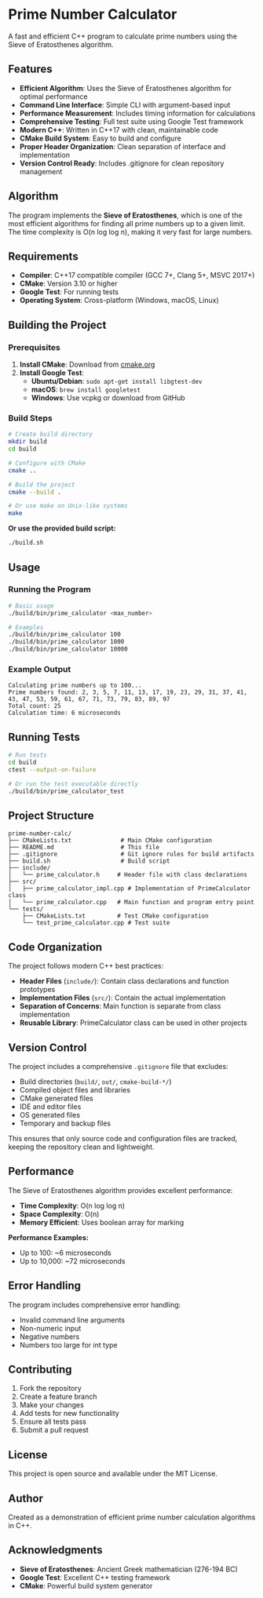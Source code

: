 # Prime Number Calculator

A fast and efficient C++ program to calculate prime numbers using the Sieve of Eratosthenes algorithm.

## Features

- **Efficient Algorithm**: Uses the Sieve of Eratosthenes algorithm for optimal performance
- **Command Line Interface**: Simple CLI with argument-based input
- **Performance Measurement**: Includes timing information for calculations
- **Comprehensive Testing**: Full test suite using Google Test framework
- **Modern C++**: Written in C++17 with clean, maintainable code
- **CMake Build System**: Easy to build and configure
- **Proper Header Organization**: Clean separation of interface and implementation
- **Version Control Ready**: Includes .gitignore for clean repository management

## Algorithm

The program implements the **Sieve of Eratosthenes**, which is one of the most efficient algorithms for finding all prime numbers up to a given limit. The time complexity is O(n log log n), making it very fast for large numbers.

## Requirements

- **Compiler**: C++17 compatible compiler (GCC 7+, Clang 5+, MSVC 2017+)
- **CMake**: Version 3.10 or higher
- **Google Test**: For running tests
- **Operating System**: Cross-platform (Windows, macOS, Linux)

## Building the Project

### Prerequisites

1. **Install CMake**: Download from [cmake.org](https://cmake.org/download/)
2. **Install Google Test**:
   - **Ubuntu/Debian**: `sudo apt-get install libgtest-dev`
   - **macOS**: `brew install googletest`
   - **Windows**: Use vcpkg or download from GitHub

### Build Steps

```bash
# Create build directory
mkdir build
cd build

# Configure with CMake
cmake ..

# Build the project
cmake --build .

# Or use make on Unix-like systems
make
```

**Or use the provided build script:**
```bash
./build.sh
```

## Usage

### Running the Program

```bash
# Basic usage
./build/bin/prime_calculator <max_number>

# Examples
./build/bin/prime_calculator 100
./build/bin/prime_calculator 1000
./build/bin/prime_calculator 10000
```

### Example Output

```
Calculating prime numbers up to 100...
Prime numbers found: 2, 3, 5, 7, 11, 13, 17, 19, 23, 29, 31, 37, 41, 43, 47, 53, 59, 61, 67, 71, 73, 79, 83, 89, 97
Total count: 25
Calculation time: 6 microseconds
```

## Running Tests

```bash
# Run tests
cd build
ctest --output-on-failure

# Or run the test executable directly
./build/bin/prime_calculator_test
```

## Project Structure

```
prime-number-calc/
├── CMakeLists.txt              # Main CMake configuration
├── README.md                   # This file
├── .gitignore                  # Git ignore rules for build artifacts
├── build.sh                    # Build script
├── include/
│   └── prime_calculator.h     # Header file with class declarations
├── src/
│   ├── prime_calculator_impl.cpp # Implementation of PrimeCalculator class
│   └── prime_calculator.cpp   # Main function and program entry point
└── tests/
    ├── CMakeLists.txt         # Test CMake configuration
    └── test_prime_calculator.cpp # Test suite
```

## Code Organization

The project follows modern C++ best practices:

- **Header Files** (`include/`): Contain class declarations and function prototypes
- **Implementation Files** (`src/`): Contain the actual implementation
- **Separation of Concerns**: Main function is separate from class implementation
- **Reusable Library**: PrimeCalculator class can be used in other projects

## Version Control

The project includes a comprehensive `.gitignore` file that excludes:
- Build directories (`build/`, `out/`, `cmake-build-*/`)
- Compiled object files and libraries
- CMake generated files
- IDE and editor files
- OS generated files
- Temporary and backup files

This ensures that only source code and configuration files are tracked, keeping the repository clean and lightweight.

## Performance

The Sieve of Eratosthenes algorithm provides excellent performance:
- **Time Complexity**: O(n log log n)
- **Space Complexity**: O(n)
- **Memory Efficient**: Uses boolean array for marking

**Performance Examples:**
- Up to 100: ~6 microseconds
- Up to 10,000: ~72 microseconds

## Error Handling

The program includes comprehensive error handling:
- Invalid command line arguments
- Non-numeric input
- Negative numbers
- Numbers too large for int type

## Contributing

1. Fork the repository
2. Create a feature branch
3. Make your changes
4. Add tests for new functionality
5. Ensure all tests pass
6. Submit a pull request

## License

This project is open source and available under the MIT License.

## Author

Created as a demonstration of efficient prime number calculation algorithms in C++.

## Acknowledgments

- **Sieve of Eratosthenes**: Ancient Greek mathematician (276-194 BC)
- **Google Test**: Excellent C++ testing framework
- **CMake**: Powerful build system generator

